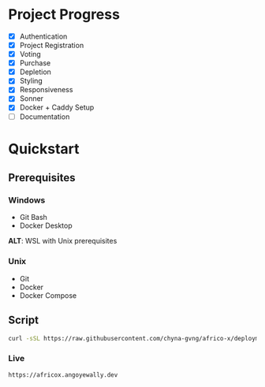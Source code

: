 # Project Progress
- [x] Authentication
- [x] Project Registration
- [x] Voting
- [x] Purchase
- [x] Depletion
- [x] Styling
- [x] Responsiveness
- [x] Sonner
- [x] Docker + Caddy Setup
- [ ] Documentation

# Quickstart
## Prerequisites
### Windows
- Git Bash
- Docker Desktop

**ALT**: WSL with Unix prerequisites

### Unix
- Git
- Docker
- Docker Compose

## Script
```bash
curl -sSL https://raw.githubusercontent.com/chyna-gvng/africo-x/deployment/docker-setup.sh | bash
```

### Live
```bash
https://africox.angoyewally.dev
```

